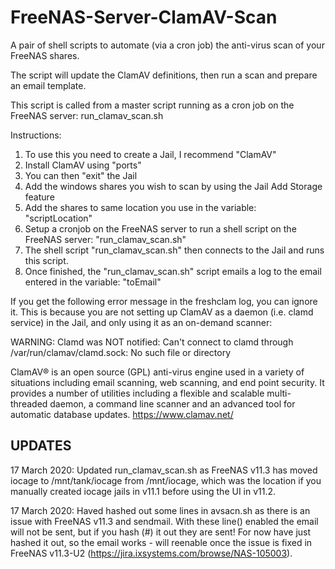 # FreeNAS-Server-ClamAV-Scan

A pair of shell scripts to automate (via a cron job) the anti-virus scan of your FreeNAS shares.

The script will update the ClamAV definitions, then run a scan and prepare an email template.

This script is called from a master script running as a cron job on the FreeNAS server: run_clamav_scan.sh

Instructions:
 1) To use this you need to create a Jail, I recommend "ClamAV"
 2) Install ClamAV using "ports"
 3) You can then "exit" the Jail
 4) Add the windows shares you wish to scan by using the Jail Add Storage feature
 5) Add the shares to same location you use in the variable: "scriptLocation"
 6) Setup a cronjob on the FreeNAS server to run a shell script on the FreeNAS server: "run_clamav_scan.sh"
 7) The shell script "run_clamav_scan.sh" then connects to the Jail and runs this script.
 8) Once finished, the "run_clamav_scan.sh" script emails a log to the email entered in the variable: "toEmail"

If you get the following error message in the freshclam log, you can ignore it. This is because you are not setting up ClamAV as a daemon (i.e. clamd service) in the Jail, and only using it as an on-demand scanner:

WARNING: Clamd was NOT notified: Can't connect to clamd through /var/run/clamav/clamd.sock: No such file or directory

ClamAV® is an open source (GPL) anti-virus engine used in a variety of situations including email scanning, web scanning,
and end point security. It provides a number of utilities including a flexible and scalable multi-threaded daemon, a command
line scanner and an advanced tool for automatic database updates.
https://www.clamav.net/

UPDATES
-------
17 March 2020: Updated run_clamav_scan.sh as FreeNAS v11.3 has moved iocage to /mnt/tank/iocage from /mnt/iocage, which was the location if you manually created iocage jails in v11.1 before using the UI in v11.2.

17 March 2020: Haved hashed out some lines in avsacn.sh as there is an issue with FreeNAS v11.3 and sendmail.  With these line() enabled the email will not be sent, but if you hash (#) it out they are sent!  For now have just hashed it out, so the email works - will reenable once the issue is fixed in FreeNAS v11.3-U2 (https://jira.ixsystems.com/browse/NAS-105003).
